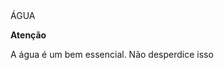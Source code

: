 <!DOCTYPE html>
<html charset = 'utf-8'>
<head>
<títle>ÁGUA</títle>
</head>
<body>
<p><strong>Atenção</strong></p>
<p>A água é um bem essencial. Não desperdice isso</p>
<img src= "![image](https://user-images.githubusercontent.com/110610841/201092141-678a3f68-56bf-473e-bcf5-06ec0fd3985e.png)</img src>
<p>Aqui estão algumas dicas para economizar e evitar desperdíçios:</p>
<p>-Diminua o tempo no chuveiro</p>
<p>-Evite lavar a calçada com mangueira</p>
<p>-Use o balde para lavar o carro</p>
<p>-Não deixe a água correndo ao lavar a louça</p>
<p>-Escove os dentes com a torneira fechada</p>
<p>-Verifique vazamentos</p>
<p>-Utilize produtos de limpeza apropriados e de qualidade</p>
<p>-Reutilize a água da chuva</p>
<títle>22 de Março: dia Mundial da água</títle>
<p>A água, sem dúvidas, é um dos bens mais valiosos do nosso planeta, pois é fundamental para a sobrevivência de todos os organismos vivos</p>
<p>A água é a seiva do nosso planeta. Ela é a condição essencial de vida de todo ser vegetal, animal ou humano</p>
<p>Por isso é nosso dever <strong>preserva-lá</strong> para que ela não nos falte e comprometa nossa vida</p>
<p><strong>O equilíbrio e o futuro do nosso planeta dependem da preservação da água e de seus ciclos</strong></p>
<p><strong>PRESERVE! CUIDE! PROTEJA!</strong></p>
<p>A água é essencial para mim, para você e para todos. Sem a água não estariamos aqui</p>
